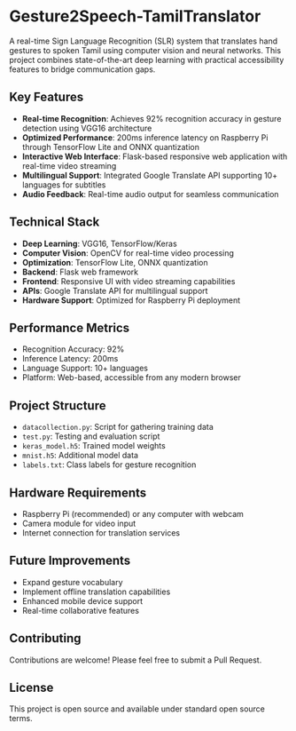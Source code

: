 # Gesture2Speech-TamilTranslator

A real-time Sign Language Recognition (SLR) system that translates hand gestures to spoken Tamil using computer vision and neural networks. This project combines state-of-the-art deep learning with practical accessibility features to bridge communication gaps.

## Key Features

- **Real-time Recognition**: Achieves 92% recognition accuracy in gesture detection using VGG16 architecture
- **Optimized Performance**: 200ms inference latency on Raspberry Pi through TensorFlow Lite and ONNX quantization
- **Interactive Web Interface**: Flask-based responsive web application with real-time video streaming
- **Multilingual Support**: Integrated Google Translate API supporting 10+ languages for subtitles
- **Audio Feedback**: Real-time audio output for seamless communication

## Technical Stack

- **Deep Learning**: VGG16, TensorFlow/Keras
- **Computer Vision**: OpenCV for real-time video processing
- **Optimization**: TensorFlow Lite, ONNX quantization
- **Backend**: Flask web framework
- **Frontend**: Responsive UI with video streaming capabilities
- **APIs**: Google Translate API for multilingual support
- **Hardware Support**: Optimized for Raspberry Pi deployment

## Performance Metrics

- Recognition Accuracy: 92%
- Inference Latency: 200ms
- Language Support: 10+ languages
- Platform: Web-based, accessible from any modern browser

## Project Structure

- `datacollection.py`: Script for gathering training data
- `test.py`: Testing and evaluation script
- `keras_model.h5`: Trained model weights
- `mnist.h5`: Additional model data
- `labels.txt`: Class labels for gesture recognition

## Hardware Requirements

- Raspberry Pi (recommended) or any computer with webcam
- Camera module for video input
- Internet connection for translation services

## Future Improvements

- Expand gesture vocabulary
- Implement offline translation capabilities
- Enhanced mobile device support
- Real-time collaborative features

## Contributing

Contributions are welcome! Please feel free to submit a Pull Request.

## License

This project is open source and available under standard open source terms.
